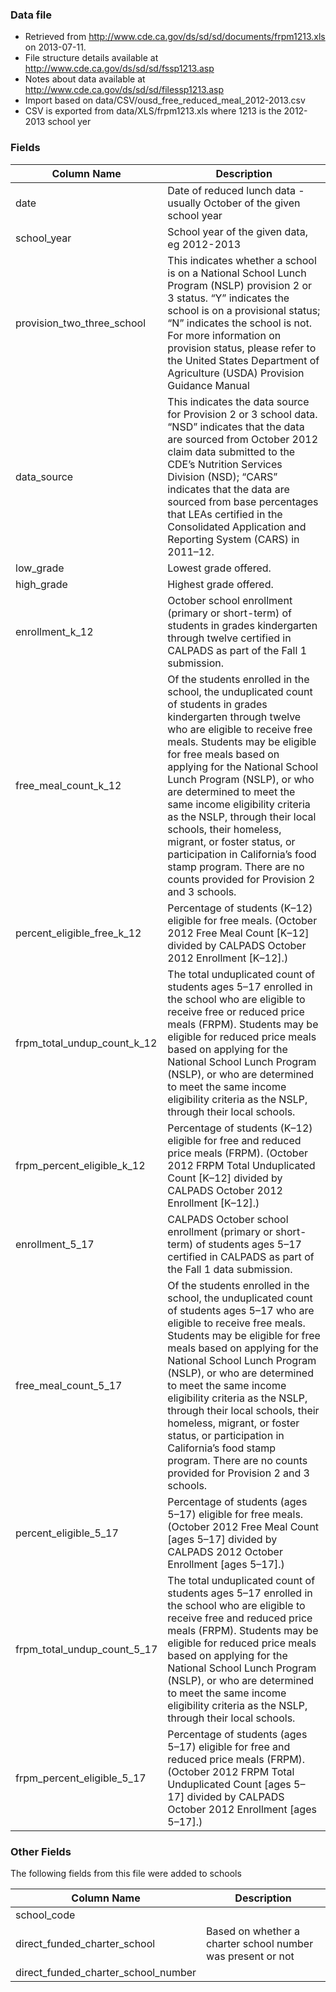 ### Data file

* Retrieved from http://www.cde.ca.gov/ds/sd/sd/documents/frpm1213.xls on 2013-07-11.
* File structure details available at http://www.cde.ca.gov/ds/sd/sd/fssp1213.asp
* Notes about data available at http://www.cde.ca.gov/ds/sd/sd/filessp1213.asp
* Import based on data/CSV/ousd_free_reduced_meal_2012-2013.csv
* CSV is exported from data/XLS/frpm1213.xls where 1213 is the 2012-2013 school yer

### Fields

| Column Name                 | Description |
| --------------------------- | ----------- |
| date                        | Date of reduced lunch data - usually October of the given school year |
| school_year                 | School year of the given data, eg 2012-2013 |
| provision_two_three_school  | This indicates whether a school is on a National School Lunch Program (NSLP) provision 2 or 3 status. “Y” indicates the school is on a provisional status; “N” indicates the school is not. For more information on provision status, please refer to the United States Department of Agriculture (USDA) Provision Guidance Manual |
| data_source                 | This indicates the data source for Provision 2 or 3 school data. “NSD” indicates that the data are sourced from October 2012 claim data submitted to the CDE’s Nutrition Services Division (NSD); “CARS” indicates that the data are sourced from base percentages that LEAs certified in the Consolidated Application and Reporting System (CARS) in 2011–12. |
| low_grade                   | Lowest grade offered. |
| high_grade                  | Highest grade offered. |
| enrollment_k_12             | October school enrollment (primary or short-term) of students in grades kindergarten through twelve certified in CALPADS as part of the Fall 1 submission. |
| free_meal_count_k_12        | Of the students enrolled in the school, the unduplicated count of students in grades kindergarten through twelve who are eligible to receive free meals. Students may be eligible for free meals based on applying for the National School Lunch Program (NSLP), or who are determined to meet the same income eligibility criteria as the NSLP, through their local schools, their homeless, migrant, or foster status, or participation in California’s food stamp program. There are no counts provided for Provision 2 and 3 schools. |
| percent_eligible_free_k_12  | Percentage of students (K–12) eligible for free meals. (October 2012 Free Meal Count [K–12] divided by CALPADS October 2012 Enrollment [K–12].) |
| frpm_total_undup_count_k_12 | The total unduplicated count of students ages 5–17 enrolled in the school who are eligible to receive free or reduced price meals (FRPM). Students may be eligible for reduced price meals based on applying for the National School Lunch Program (NSLP), or who are determined to meet the same income eligibility criteria as the NSLP, through their local schools. |
| frpm_percent_eligible_k_12  | Percentage of students (K–12) eligible for free and reduced price meals (FRPM). (October 2012 FRPM Total Unduplicated Count [K–12] divided by CALPADS October 2012 Enrollment [K–12].) |
| enrollment_5_17             | CALPADS October school enrollment (primary or short-term) of students ages 5–17 certified in CALPADS as part of the Fall 1 data submission. |
| free_meal_count_5_17        | Of the students enrolled in the school, the unduplicated count of students ages 5–17 who are eligible to receive free meals. Students may be eligible for free meals based on applying for the National School Lunch Program (NSLP), or who are determined to meet the same income eligibility criteria as the NSLP, through their local schools, their homeless, migrant, or foster status, or participation in California’s food stamp program. There are no counts provided for Provision 2 and 3 schools. |
| percent_eligible_5_17       | Percentage of students (ages 5–17) eligible for free meals. (October 2012 Free Meal Count [ages 5–17] divided by CALPADS 2012 October Enrollment [ages 5–17].) |
| frpm_total_undup_count_5_17 | The total unduplicated count of students ages 5–17 enrolled in the school who are eligible to receive free and reduced price meals (FRPM). Students may be eligible for reduced price meals based on applying for the National School Lunch Program (NSLP), or who are determined to meet the same income eligibility criteria as the NSLP, through their local schools. |
| frpm_percent_eligible_5_17  | Percentage of students (ages 5–17) eligible for free and reduced price meals (FRPM). (October 2012 FRPM Total Unduplicated Count [ages 5–17] divided by CALPADS October 2012 Enrollment [ages 5–17].) |


### Other Fields

The following fields from this file were added to schools 

| Column Name                         | Description |
| ----------------------------------- | ----------- |
| school_code                         |             |
| direct_funded_charter_school        | Based on whether a charter school number was present or not |
| direct_funded_charter_school_number |             |
